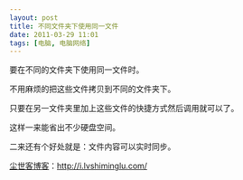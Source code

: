 ```yaml
---
layout: post
title: 不同文件夹下使用同一文件
date: 2011-03-29 11:01
tags: [电脑, 电脑网络]
---
```

要在不同的文件夹下使用同一文件时。

不用麻烦的把这些文件拷贝到不同的文件夹下。

只要在另一文件夹里加上这些文件的快捷方式然后调用就可以了。

这样一来能省出不少硬盘空间。

二来还有个好处就是：文件内容可以实时同步。

<a href="http://i.lvshiminglu.com/">尘世客博客</a>：<a href="http://i.lvshiminglu.com/">http://i.lvshiminglu.com/</a>

